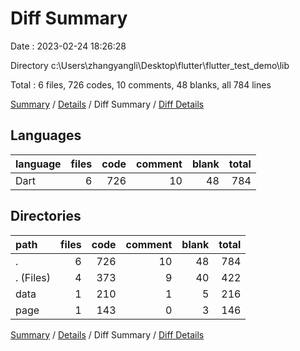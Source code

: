 # Diff Summary

Date : 2023-02-24 18:26:28

Directory c:\\Users\\zhangyangli\\Desktop\\flutter\\flutter_test_demo\\lib

Total : 6 files,  726 codes, 10 comments, 48 blanks, all 784 lines

[Summary](results.md) / [Details](details.md) / Diff Summary / [Diff Details](diff-details.md)

## Languages
| language | files | code | comment | blank | total |
| :--- | ---: | ---: | ---: | ---: | ---: |
| Dart | 6 | 726 | 10 | 48 | 784 |

## Directories
| path | files | code | comment | blank | total |
| :--- | ---: | ---: | ---: | ---: | ---: |
| . | 6 | 726 | 10 | 48 | 784 |
| . (Files) | 4 | 373 | 9 | 40 | 422 |
| data | 1 | 210 | 1 | 5 | 216 |
| page | 1 | 143 | 0 | 3 | 146 |

[Summary](results.md) / [Details](details.md) / Diff Summary / [Diff Details](diff-details.md)